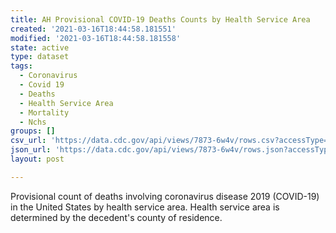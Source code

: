 ```yaml
---
title: AH Provisional COVID-19 Deaths Counts by Health Service Area
created: '2021-03-16T18:44:58.181551'
modified: '2021-03-16T18:44:58.181558'
state: active
type: dataset
tags:
  - Coronavirus
  - Covid 19
  - Deaths
  - Health Service Area
  - Mortality
  - Nchs
groups: []
csv_url: 'https://data.cdc.gov/api/views/7873-6w4v/rows.csv?accessType=DOWNLOAD'
json_url: 'https://data.cdc.gov/api/views/7873-6w4v/rows.json?accessType=DOWNLOAD'
layout: post

---
```

Provisional count of deaths involving coronavirus disease 2019 (COVID-19) in the United States by health service area. Health service area is determined by the decedent's county of residence.
